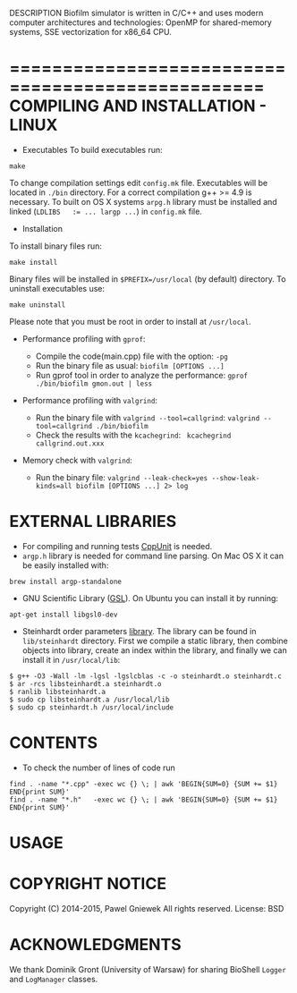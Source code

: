 DESCRIPTION
Biofilm simulator is written in C/C++ and uses modern computer
architectures and technologies: OpenMP for shared-memory systems, 
SSE vectorization for x86_64 CPU.

==================================================
COMPILING AND INSTALLATION - LINUX
==================================================

* Executables
To build executables run:
```
make
```
To change compilation settings edit `config.mk` file.
Executables will be located in `./bin` directory.
For a correct compilation g++ >= 4.9 is necessary.
To built on OS X systems `arpg.h` library must be installed and
linked (`LDLIBS   := ... largp ...`) in `config.mk` file.

* Installation

To install binary files run:
```
make install
```

Binary files will be installed in `$PREFIX=/usr/local` (by default) directory.
To uninstall executables use:
```
make uninstall
```
Please note that you must be root in order to install at `/usr/local`.

* Performance profiling with `gprof`:
    + Compile the code(main.cpp) file with the option: 
        `-pg`
    + Run the binary file as usual: 
        `biofilm [OPTIONS ...]`
    + Run gprof tool in order to analyze the performance:
        `gprof ./bin/biofilm gmon.out | less`

* Performance profiling with `valgrind`:
    + Run the binary file with `valgrind --tool=callgrind`:
        `valgrind --tool=callgrind ./bin/biofilm`
    + Check the results with the `kcachegrind`:
        ` kcachegrind callgrind.out.xxx`

* Memory check with `valgrind`:
    + Run the binary file:
        `valgrind --leak-check=yes --show-leak-kinds=all biofilm [OPTIONS ...] 2> log`

EXTERNAL LIBRARIES
================
* For compiling and running tests [CppUnit](sourceforge.net/projects/cppunit) is needed.
* ```argp.h``` library is needed for command line parsing. On Mac OS X it can be easily installed with:
```
brew install argp-standalone
```


* GNU Scientific Library ([GSL](http://www.gnu.org/software/gsl/)).
On Ubuntu you can install it by running:
```
apt-get install libgsl0-dev
```

* Steinhardt order parameters [library](https://github.com/nquesada/steinhardt).
The library can be found in `lib/steinhardt` directory.
First we compile a static library, then combine objects into library, create an index within the library,
and finally we can install it in `/usr/local/lib`:
```
$ g++ -O3 -Wall -lm -lgsl -lgslcblas -c -o steinhardt.o steinhardt.c 
$ ar -rcs libsteinhardt.a steinhardt.o
$ ranlib libsteinhardt.a
$ sudo cp libsteinhardt.a /usr/local/lib
$ sudo cp steinhardt.h /usr/local/include
```


CONTENTS
========

* To check the number of lines of code run
```
find . -name "*.cpp" -exec wc {} \; | awk 'BEGIN{SUM=0} {SUM += $1} END{print SUM}'
find . -name "*.h"   -exec wc {} \; | awk 'BEGIN{SUM=0} {SUM += $1} END{print SUM}'
```


USAGE
=====


COPYRIGHT NOTICE
================
Copyright (C) 2014-2015,  Pawel Gniewek
All rights reserved.
License: BSD

ACKNOWLEDGMENTS
===============
We thank Dominik Gront (University of Warsaw) for sharing BioShell `Logger` and
`LogManager` classes.
